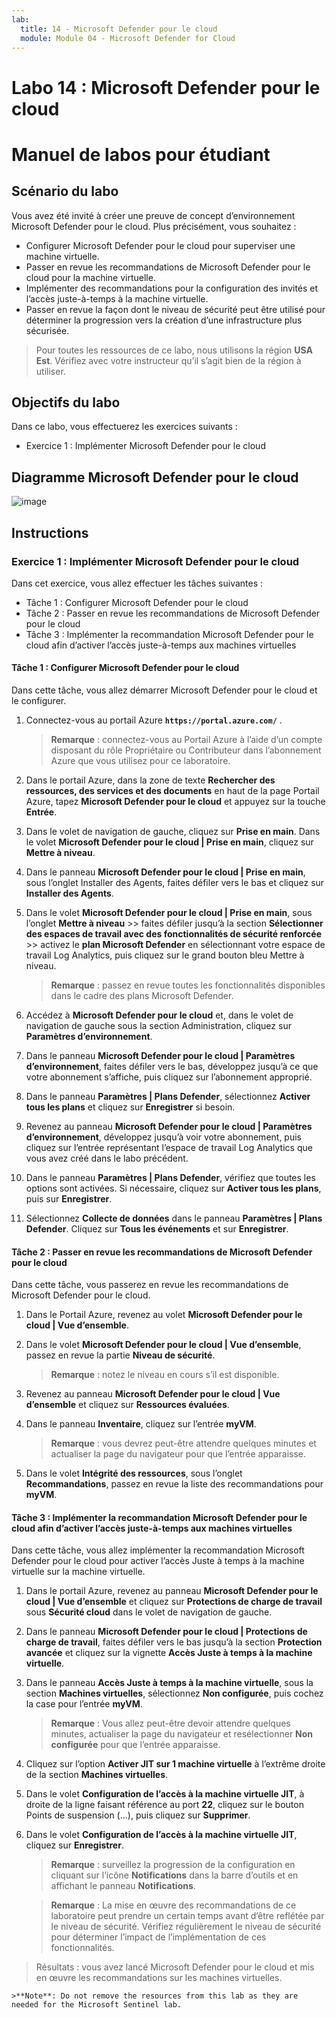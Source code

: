 ```yaml
---
lab:
  title: 14 - Microsoft Defender pour le cloud
  module: Module 04 - Microsoft Defender for Cloud
---
```


# Labo 14 : Microsoft Defender pour le cloud
# Manuel de labos pour étudiant

## Scénario du labo

Vous avez été invité à créer une preuve de concept d’environnement Microsoft Defender pour le cloud. Plus précisément, vous souhaitez :

- Configurer Microsoft Defender pour le cloud pour superviser une machine virtuelle.
- Passer en revue les recommandations de Microsoft Defender pour le cloud pour la machine virtuelle.
- Implémenter des recommandations pour la configuration des invités et l’accès juste-à-temps à la machine virtuelle. 
- Passer en revue la façon dont le niveau de sécurité peut être utilisé pour déterminer la progression vers la création d’une infrastructure plus sécurisée.

> Pour toutes les ressources de ce labo, nous utilisons la région **USA Est**. Vérifiez avec votre instructeur qu’il s’agit bien de la région à utiliser. 

## Objectifs du labo

Dans ce labo, vous effectuerez les exercices suivants :

- Exercice 1 : Implémenter Microsoft Defender pour le cloud

## Diagramme Microsoft Defender pour le cloud

![image](https://github.com/MicrosoftLearning/AZ500-AzureSecurityTechnologies/assets/91347931/c31055cc-de95-41f6-adef-f09d756a68eb)

## Instructions

### Exercice 1 : Implémenter Microsoft Defender pour le cloud

Dans cet exercice, vous allez effectuer les tâches suivantes :

- Tâche 1 : Configurer Microsoft Defender pour le cloud
- Tâche 2 : Passer en revue les recommandations de Microsoft Defender pour le cloud
- Tâche 3 : Implémenter la recommandation Microsoft Defender pour le cloud afin d’activer l’accès juste-à-temps aux machines virtuelles

#### Tâche 1 : Configurer Microsoft Defender pour le cloud

Dans cette tâche, vous allez démarrer Microsoft Defender pour le cloud et le configurer.

1. Connectez-vous au portail Azure **`https://portal.azure.com/`** .

    >**Remarque** : connectez-vous au Portail Azure à l’aide d’un compte disposant du rôle Propriétaire ou Contributeur dans l’abonnement Azure que vous utilisez pour ce laboratoire.

2. Dans le portail Azure, dans la zone de texte **Rechercher des ressources, des services et des documents** en haut de la page Portail Azure, tapez **Microsoft Defender pour le cloud** et appuyez sur la touche **Entrée**.

3. Dans le volet de navigation de gauche, cliquez sur **Prise en main**. Dans le volet **Microsoft Defender pour le cloud \| Prise en main**, cliquez sur **Mettre à niveau**.
     
4. Dans le panneau **Microsoft Defender pour le cloud \| Prise en main**, sous l’onglet Installer des Agents, faites défiler vers le bas et cliquez sur **Installer des Agents**. 

5. Dans le volet **Microsoft Defender pour le cloud \| Prise en main**, sous l’onglet **Mettre à niveau** >> faites défiler jusqu’à la section **Sélectionner des espaces de travail avec des fonctionnalités de sécurité renforcée** >> activez le **plan Microsoft Defender** en sélectionnant votre espace de travail Log Analytics, puis cliquez sur le grand bouton bleu Mettre à niveau.  

    >**Remarque** : passez en revue toutes les fonctionnalités disponibles dans le cadre des plans Microsoft Defender. 

6. Accédez à **Microsoft Defender pour le cloud** et, dans le volet de navigation de gauche sous la section Administration, cliquez sur **Paramètres d’environnement**.

7. Dans le panneau **Microsoft Defender pour le cloud \| Paramètres d’environnement**, faites défiler vers le bas, développez jusqu’à ce que votre abonnement s’affiche, puis cliquez sur l’abonnement approprié. 

8. Dans le panneau **Paramètres \| Plans Defender**, sélectionnez **Activer tous les plans** et cliquez sur **Enregistrer** si besoin.

9. Revenez au panneau **Microsoft Defender pour le cloud \| Paramètres d’environnement**, développez jusqu’à voir votre abonnement, puis cliquez sur l’entrée représentant l’espace de travail Log Analytics que vous avez créé dans le labo précédent.

10. Dans le panneau **Paramètres \| Plans Defender**, vérifiez que toutes les options sont activées. Si nécessaire, cliquez sur **Activer tous les plans**, puis sur **Enregistrer**.

11. Sélectionnez **Collecte de données** dans le panneau **Paramètres \| Plans Defender**. Cliquez sur **Tous les événements** et sur **Enregistrer**.

#### Tâche 2 : Passer en revue les recommandations de Microsoft Defender pour le cloud

Dans cette tâche, vous passerez en revue les recommandations de Microsoft Defender pour le cloud. 

1. Dans le Portail Azure, revenez au volet **Microsoft Defender pour le cloud \| Vue d’ensemble**. 

2. Dans le volet **Microsoft Defender pour le cloud \| Vue d’ensemble**, passez en revue la partie **Niveau de sécurité**.

    >**Remarque** : notez le niveau en cours s’il est disponible.

3. Revenez au panneau **Microsoft Defender pour le cloud \| Vue d’ensemble** et cliquez sur **Ressources évaluées**.

4. Dans le panneau **Inventaire**, cliquez sur l’entrée **myVM**.

    >**Remarque** : vous devrez peut-être attendre quelques minutes et actualiser la page du navigateur pour que l’entrée apparaisse.
    
5. Dans le volet **Intégrité des ressources**, sous l’onglet **Recommandations**, passez en revue la liste des recommandations pour **myVM**.

#### Tâche 3 : Implémenter la recommandation Microsoft Defender pour le cloud afin d’activer l’accès juste-à-temps aux machines virtuelles

Dans cette tâche, vous allez implémenter la recommandation Microsoft Defender pour le cloud pour activer l’accès Juste à temps à la machine virtuelle sur la machine virtuelle. 

1. Dans le portail Azure, revenez au panneau **Microsoft Defender pour le cloud \| Vue d’ensemble** et cliquez sur **Protections de charge de travail** sous **Sécurité cloud** dans le volet de navigation de gauche.

2. Dans le panneau **Microsoft Defender pour le cloud \| Protections de charge de travail**, faites défiler vers le bas jusqu’à la section **Protection avancée** et cliquez sur la vignette **Accès Juste à temps à la machine virtuelle**.

3. Dans le panneau **Accès Juste à temps à la machine virtuelle**, sous la section **Machines virtuelles**, sélectionnez **Non configurée**, puis cochez la case pour l’entrée **myVM**.

    >**Remarque** : Vous allez peut-être devoir attendre quelques minutes, actualiser la page du navigateur et resélectionner **Non configurée** pour que l’entrée apparaisse.

4. Cliquez sur l’option **Activer JIT sur 1 machine virtuelle** à l’extrême droite de la section **Machines virtuelles**.

5. Dans le volet **Configuration de l’accès à la machine virtuelle JIT**, à droite de la ligne faisant référence au port **22**, cliquez sur le bouton Points de suspension (...), puis cliquez sur **Supprimer**.

6. Dans le volet **Configuration de l’accès à la machine virtuelle JIT**, cliquez sur **Enregistrer**.

    >**Remarque** : surveillez la progression de la configuration en cliquant sur l’icône **Notifications** dans la barre d’outils et en affichant le panneau **Notifications**. 

    >**Remarque** : La mise en œuvre des recommandations de ce laboratoire peut prendre un certain temps avant d’être reflétée par le niveau de sécurité. Vérifiez régulièrement le niveau de sécurité pour déterminer l’impact de l’implémentation de ces fonctionnalités. 

> Résultats : vous avez lancé Microsoft Defender pour le cloud et mis en œuvre les recommandations sur les machines virtuelles. 

    >**Note**: Do not remove the resources from this lab as they are needed for the Microsoft Sentinel lab.
